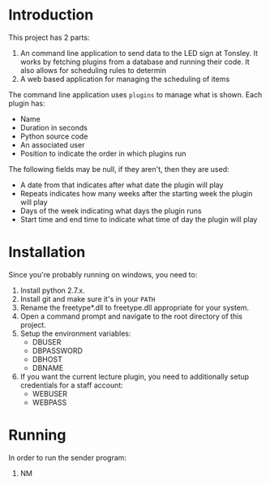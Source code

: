 # Introduction

This project has 2 parts:

1. An command line application to send data to the LED sign at Tonsley. It works by fetching plugins from a database
   and running their code. It also allows for scheduling rules to determin
2. A web based application for managing the scheduling of items

The command line application uses `plugins` to manage what is shown. Each plugin has:

 * Name
 * Duration in seconds
 * Python source code
 * An associated user
 * Position to indicate the order in which plugins run

The following fields may be null, if they aren't, then they are used:

 * A date from that indicates after what date the plugin will play
 * Repeats indicates how many weeks after the starting week the plugin will play
 * Days of the week indicating what days the plugin runs
 * Start time and end time to indicate what time of day the plugin will play

# Installation

Since you're probably running on windows, you need to:

 1. Install python 2.7.x.
 2. Install git and make sure it's in your `PATH`
 3. Rename the freetype*.dll to freetype.dll appropriate for your system.
 4. Open a command prompt and navigate to the root directory of this project.
 5. Setup the environment variables:
    * DBUSER
    * DBPASSWORD
    * DBHOST
    * DBNAME
 6. If you want the current lecture plugin, you need to additionally setup credentials for a staff account:
    * WEBUSER
    * WEBPASS

# Running

In order to run the sender program:

1. NM
